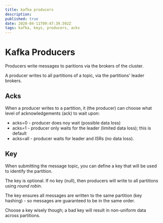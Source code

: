 ```yaml
---
title: kafka producers
description: 
published: true
date: 2020-04-11T09:47:39.592Z
tags: kafka, keys, producers, acks
---
```


# Kafka Producers
Producers write messages to paritions via the brokers of the cluster.

A producer writes to all partitions of a topic, via the partitions' leader brokers.

## Acks
When a producer writes to a partition, it (the producer) can choose what level of acknowledgements (ack) to wait upon:
* acks=0 - producer does noy wait (possible data loss)
* acks=1 - producer only waits for the leader (limited data loss); this is default
* acks=all - producer waits for leader and ISRs (no data loss).


## Key
When submitting the message topic, you can define a key that will be used to identify the partition.

The key is optional. If no key (null), then producers will write to all partitions using _round robin_.

The key ensures all messages are written to the same partition (key hashing) - so messages are guaranteed to be in the same order.

Choose a key wisely though; a bad key will result in non-uniform data across partitions.